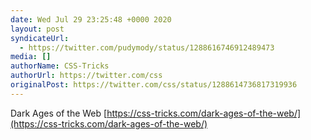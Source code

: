 ```yaml
---
date: Wed Jul 29 23:25:48 +0000 2020
layout: post
syndicateUrl:
  - https://twitter.com/pudymody/status/1288616746912489473
media: []
authorName: CSS-Tricks
authorUrl: https://twitter.com/css
originalPost: https://twitter.com/css/status/1288614736817319936
---
```

Dark Ages of the Web [https://css-tricks.com/dark-ages-of-the-web/](https://css-tricks.com/dark-ages-of-the-web/)

